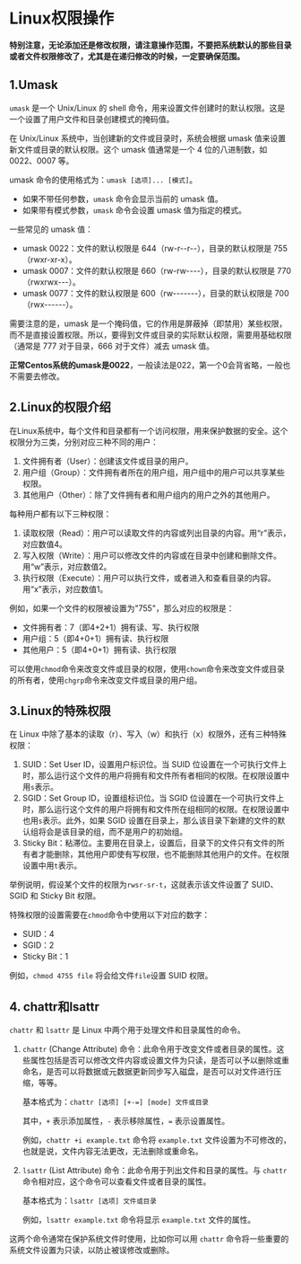 # Linux权限操作

**特别注意，无论添加还是修改权限，请注意操作范围，不要把系统默认的那些目录或者文件权限修改了，尤其是在递归修改的时候，一定要确保范围。**

## 1.Umask

`umask` 是一个 Unix/Linux 的 shell 命令，用来设置文件创建时的默认权限。这是一个设置了用户文件和目录创建模式的掩码值。

在 Unix/Linux 系统中，当创建新的文件或目录时，系统会根据 umask 值来设置新文件或目录的默认权限。这个 umask 值通常是一个 4 位的八进制数，如 0022、0007 等。

umask 命令的使用格式为：`umask [选项]... [模式]`。

- 如果不带任何参数，`umask` 命令会显示当前的 umask 值。
- 如果带有模式参数，`umask` 命令会设置 umask 值为指定的模式。

一些常见的 umask 值：

- umask 0022：文件的默认权限是 644（rw-r--r--），目录的默认权限是 755（rwxr-xr-x）。
- umask 0007：文件的默认权限是 660（rw-rw----），目录的默认权限是 770（rwxrwx---）。
- umask 0077：文件的默认权限是 600（rw-------），目录的默认权限是 700（rwx------）。

需要注意的是，umask 是一个掩码值，它的作用是屏蔽掉（即禁用）某些权限，而不是直接设置权限。所以，要得到文件或目录的实际默认权限，需要用基础权限（通常是 777 对于目录，666 对于文件）减去 umask 值。

**正常Centos系统的umask是0022**，一般读法是022，第一个0会背省略，一般也不需要去修改。

## 2.Linux的权限介绍

在Linux系统中，每个文件和目录都有一个访问权限，用来保护数据的安全。这个权限分为三类，分别对应三种不同的用户：

1. 文件拥有者（User）：创建该文件或目录的用户。
2. 用户组（Group）：文件拥有者所在的用户组，用户组中的用户可以共享某些权限。
3. 其他用户（Other）：除了文件拥有者和用户组内的用户之外的其他用户。

每种用户都有以下三种权限：

1. 读取权限（Read）：用户可以读取文件的内容或列出目录的内容。用“r”表示，对应数值4。
2. 写入权限（Write）：用户可以修改文件的内容或在目录中创建和删除文件。用“w”表示，对应数值2。
3. 执行权限（Execute）：用户可以执行文件，或者进入和查看目录的内容。用“x”表示，对应数值1。

例如，如果一个文件的权限被设置为"755"，那么对应的权限是：

- 文件拥有者：7（即4+2+1）拥有读、写、执行权限
- 用户组：5（即4+0+1）拥有读、执行权限
- 其他用户：5（即4+0+1）拥有读、执行权限

可以使用`chmod`命令来改变文件或目录的权限，使用`chown`命令来改变文件或目录的所有者，使用`chgrp`命令来改变文件或目录的用户组。

## 3.Linux的特殊权限

在 Linux 中除了基本的读取（r）、写入（w）和执行（x）权限外，还有三种特殊权限：

1. SUID：Set User ID，设置用户标识位。当 SUID 位设置在一个可执行文件上时，那么运行这个文件的用户将拥有和文件所有者相同的权限。在权限设置中用`s`表示。
2. SGID：Set Group ID，设置组标识位。当 SGID 位设置在一个可执行文件上时，那么运行这个文件的用户将拥有和文件所在组相同的权限。在权限设置中也用`s`表示。此外，如果 SGID 设置在目录上，那么该目录下新建的文件的默认组将会是该目录的组，而不是用户的初始组。
3. Sticky Bit：粘滞位。主要用在目录上，设置后，目录下的文件只有文件的所有者才能删除，其他用户即使有写权限，也不能删除其他用户的文件。在权限设置中用`t`表示。

举例说明，假设某个文件的权限为`rwsr-sr-t`，这就表示该文件设置了 SUID、SGID 和 Sticky Bit 权限。

特殊权限的设置需要在`chmod`命令中使用以下对应的数字：

- SUID：4
- SGID：2
- Sticky Bit：1

例如，`chmod 4755 file` 将会给文件`file`设置 SUID 权限。

##  4. chattr和lsattr

`chattr` 和 `lsattr` 是 Linux 中两个用于处理文件和目录属性的命令。

1. `chattr` (Change Attribute) 命令：此命令用于改变文件或者目录的属性。这些属性包括是否可以修改文件内容或设置文件为只读，是否可以予以删除或重命名，是否可以将数据或元数据更新同步写入磁盘，是否可以对文件进行压缩，等等。

   基本格式为：`chattr [选项] [+-=] [mode] 文件或目录`

   其中，`+` 表示添加属性，`-` 表示移除属性，`=` 表示设置属性。

   例如，`chattr +i example.txt` 命令将 `example.txt` 文件设置为不可修改的，也就是说，文件内容无法更改，无法删除或重命名。

2. `lsattr` (List Attribute) 命令：此命令用于列出文件和目录的属性。与 `chattr` 命令相对应，这个命令可以查看文件或者目录的属性。

   基本格式为：`lsattr [选项] 文件或目录`

   例如，`lsattr example.txt` 命令将显示 `example.txt` 文件的属性。

这两个命令通常在保护系统文件时使用，比如你可以用 `chattr` 命令将一些重要的系统文件设置为只读，以防止被误修改或删除。